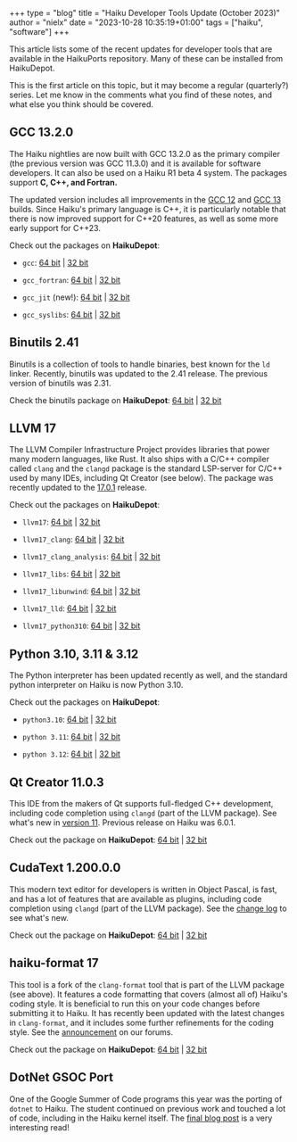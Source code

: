 +++
type = "blog"
title = "Haiku Developer Tools Update (October 2023)"
author = "nielx"
date = "2023-10-28 10:35:19+01:00"
tags = ["haiku", "software"]
+++

This article lists some of the recent updates for developer tools that are available in the HaikuPorts repository. Many of these can be installed from HaikuDepot.

This is the first article on this topic, but it may become a regular (quarterly?) series. Let me know in the comments what you find of these notes, and what else you think should be covered.

<!--more-->

## GCC 13.2.0

The Haiku nightlies are now built with GCC 13.2.0 as the primary compiler (the previous version was GCC 11.3.0) and it is available for software developers. It can also be used on a Haiku R1 beta 4 system. The packages support **C, C++, and Fortran.**

The updated version includes all improvements in the [GCC 12](https://gcc.gnu.org/gcc-12/changes.html) and [GCC 13](https://gcc.gnu.org/gcc-13/changes.html) builds. Since Haiku's primary language is C++, it is particularly notable that there is now improved support for C++20 features, as well as some more early support for C++23.

Check out the packages on **HaikuDepot**:

- `gcc`: [64 bit](https://depot.haiku-os.org/#!/pkg/gcc/haikuports/haikuports_x86_64/13/2/0_2023_08_10/-/3/x86_64) | [32 bit](https://depot.haiku-os.org/#!/pkg/gcc_x86/haikuports/haikuports_x86_gcc2/13/2/0_2023_08_10/-/3/x86_gcc2)

- `gcc_fortran`: [64 bit](https://depot.haiku-os.org/#!/pkg/gcc_fortran/haikuports/haikuports_x86_64/13/2/0_2023_08_10/-/3/x86_64) | [32 bit](https://depot.haiku-os.org/#!/pkg/gcc_x86_fortran/haikuports/haikuports_x86_gcc2/13/2/0_2023_08_10/-/3/x86_gcc2)

- `gcc_jit` (new!): [64 bit](https://depot.haiku-os.org/#!/pkg/gcc_jit/haikuports/haikuports_x86_64/13/2/0_2023_08_10/-/3/x86_64) | [32 bit](https://depot.haiku-os.org/#!/pkg/gcc_x86_jit/haikuports/haikuports_x86_gcc2/13/2/0_2023_08_10/-/3/x86_gcc2)

- `gcc_syslibs`: [64 bit](https://depot.haiku-os.org/#!/pkg/gcc_syslibs/haikuports/haikuports_x86_64/13/2/0_2023_08_10/-/3/x86_64) | [32 bit](https://depot.haiku-os.org/#!/pkg/gcc_x86_syslibs/haikuports/haikuports_x86_gcc2/13/2/0_2023_08_10/-/3/x86_gcc2)

## Binutils 2.41

Binutils is a collection of tools to handle binaries, best known for the `ld` linker. Recently, binutils was updated to the 2.41 release. The previous version of binutils was 2.31.

Check the binutils package on **HaikuDepot**: [64 bit](https://depot.haiku-os.org/#!/pkg/binutils/haikuports/haikuports_x86_64/2/41/-/-/1/x86_64?bcguid=bc281-YHHL) | [32 bit](https://depot.haiku-os.org/#!/pkg/binutils_x86/haikuports/haikuports_x86_gcc2/2/41/-/-/1/x86_gcc2?bcguid=bc358-QDCL)

## LLVM 17

The LLVM Compiler Infrastructure Project provides libraries that power many modern languages, like Rust. It also ships with a C/C++ compiler called `clang` and the `clangd` package is the standard LSP-server for C/C++ used by many IDEs, including Qt Creator (see below). The package was recently updated to the [17.0.1](https://discourse.llvm.org/t/llvm-17-0-1-released/73549) release.

Check out the packages on **HaikuDepot**:

- `llvm17`: [64 bit](https://depot.haiku-os.org/#!/pkg/llvm17/haikuports/haikuports_x86_64/17/0/1/-/3/x86_64) | [32 bit](https://depot.haiku-os.org/#!/pkg/llvm17_python310/haikuports/haikuports_x86_64/17/0/1/-/3/x86_64)

- `llvm17_clang`: [64 bit](https://depot.haiku-os.org/#!/pkg/llvm17_clang/haikuports/haikuports_x86_64/17/0/1/-/3/x86_64) | [32 bit](https://depot.haiku-os.org/#!/pkg/llvm17_x86_clang/haikuports/haikuports_x86_gcc2/17/0/1/-/3/x86_gcc2)

- `llvm17_clang_analysis`: [64 bit](https://depot.haiku-os.org/#!/pkg/llvm17_clang_analysis/haikuports/haikuports_x86_64/17/0/1/-/3/x86_64) | [32 bit](https://depot.haiku-os.org/#!/pkg/llvm17_x86_clang_analysis/haikuports/haikuports_x86_gcc2/17/0/1/-/3/x86_gcc2)

- `llvm17_libs`: [64 bit](https://depot.haiku-os.org/#!/pkg/llvm17_libs/haikuports/haikuports_x86_64/17/0/1/-/3/x86_64) | [32 bit](https://depot.haiku-os.org/#!/pkg/llvm17_x86_libs/haikuports/haikuports_x86_gcc2/17/0/1/-/3/x86_gcc2)

- `llvm17_libunwind`: [64 bit](https://depot.haiku-os.org/#!/pkg/llvm17_libunwind/haikuports/haikuports_x86_64/17/0/1/-/3/x86_64) | [32 bit](https://depot.haiku-os.org/#!/pkg/llvm17_x86_libunwind/haikuports/haikuports_x86_gcc2/17/0/1/-/3/x86_gcc2)

- `llvm17_lld`: [64 bit](https://depot.haiku-os.org/#!/pkg/llvm17_lld/haikuports/haikuports_x86_64/17/0/1/-/3/x86_64) | [32 bit](https://depot.haiku-os.org/#!/pkg/llvm17_x86_lld/haikuports/haikuports_x86_gcc2/17/0/1/-/3/x86_gcc2)

- `llvm17_python310`: [64 bit](https://depot.haiku-os.org/#!/pkg/llvm17_python310/haikuports/haikuports_x86_64/17/0/1/-/3/x86_64) | [32 bit](https://depot.haiku-os.org/#!/pkg/llvm17_x86_python310/haikuports/haikuports_x86_gcc2/17/0/1/-/3/x86_gcc2)

## Python 3.10, 3.11 & 3.12

The Python interpreter has been updated recently as well, and the standard python interpreter on Haiku is now Python 3.10.

Check out the packages on **HaikuDepot**:

- `python3.10`: [64 bit](https://depot.haiku-os.org/#!/pkg/python3.10/haikuports/haikuports_x86_64/3/10/13/-/1/x86_64) | [32 bit](https://depot.haiku-os.org/#!/pkg/python3.10_x86/haikuports/haikuports_x86_gcc2/3/10/13/-/1/x86_gcc2)

- `python 3.11`: [64 bit](https://depot.haiku-os.org/#!/pkg/python3.11/haikuports/haikuports_x86_64/3/11/6/-/1/x86_64) | [32 bit](https://depot.haiku-os.org/#!/pkg/python3.11_x86/haikuports/haikuports_x86_gcc2/3/11/6/-/1/x86_gcc2)

- `python 3.12`: [64 bit](https://depot.haiku-os.org/#!/pkg/python3.12/haikuports/haikuports_x86_64/3/12/0/-/1/x86_64?bcguid=bc2938-FWTK) | [32 bit](https://depot.haiku-os.org/#!/pkg/python3.12_x86/haikuports/haikuports_x86_gcc2/3/12/0/-/1/x86_gcc2)

## Qt Creator 11.0.3

This IDE from the makers of Qt supports full-fledged C++ development, including code completion using `clangd` (part of the LLVM package). See what's new in [version 11](https://www.qt.io/blog/qt-creator-11-released). Previous release on Haiku was 6.0.1.

Check out the package on **HaikuDepot**: [64 bit](https://depot.haiku-os.org/#!/pkg/qt_creator/haikuports/haikuports_x86_64/11/0/3/-/2/x86_64) | [32 bit](https://depot.haiku-os.org/#!/pkg/qt_creator_x86/haikuports/haikuports_x86_gcc2/11/0/3/-/2/x86_gcc2)

## CudaText 1.200.0.0

This modern text editor for developers is written in Object Pascal, is fast, and has a lot of features that are available as plugins, including code completion using `clangd` (part of the LLVM package). See the [change log](https://github.com/Alexey-T/CudaText/blob/1.200.0/app/readme/history.txt) to see what's new.

Check out the package on **HaikuDepot**: [64 bit](https://depot.haiku-os.org/#!/pkg/cudatext/haikuports/haikuports_x86_64/1/200/0.0/-/1/x86_64?bcguid=bc2503-PXKT) | [32 bit](https://depot.haiku-os.org/#!/pkg/cudatext_x86/haikuports/haikuports_x86_gcc2/1/200/0.0/-/1/x86_gcc2)

## haiku-format 17

This tool is a fork of the `clang-format` tool that is part of the LLVM package (see above). It features a code formatting that covers (almost all of) Haiku's coding style. It is beneficial to run this on your code changes before submitting it to Haiku. It has recently been updated with the latest changes in `clang-format`, and it includes some further refinements for the coding style. See the [announcement](https://discuss.haiku-os.org/t/haiku-coding-guidelines-and-haiku-format/14047/1) on our forums.

Check out the package on **HaikuDepot**: [64 bit](https://depot.haiku-os.org/#!/pkg/haiku_format/haikuports/haikuports_x86_64/17/0/1/-/2/x86_64) | [32 bit](https://depot.haiku-os.org/#!/pkg/haiku_format_x86/haikuports/haikuports_x86_gcc2/17/0/1/-/2/x86_gcc2?bcguid=bc3071-UTWU)

## DotNet GSOC Port

One of the Google Summer of Code programs this year was the porting of `dotnet` to Haiku. The student continued on previous work and touched a lot of code, including in the Haiku kernel itself. The [final blog post](https://www.haiku-os.org/blog/trungnt2910/2023-08-20_gsoc_2023_dotnet_port_final_report/) is a very interesting read!



